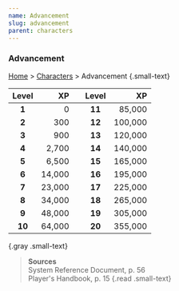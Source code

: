 ```yaml
---
name: Advancement
slug: advancement
parent: characters
---
```

### Advancement
[Home](dm-operations-center) > [Characters](character-menu) > Advancement {.small-text}

| Level   |     XP |     | Level   |      XP |
| :-----: | -----: | --- | :-----: | ------: |
|  **1**  |      0 |     | **11**  |  85,000 |
|  **2**  |    300 |     | **12**  | 100,000 |
|  **3**  |    900 |     | **13**  | 120,000 |
|  **4**  |  2,700 |     | **14**  | 140,000 |
|  **5**  |  6,500 |     | **15**  | 165,000 |
|  **6**  | 14,000 |     | **16**  | 195,000 |
|  **7**  | 23,000 |     | **17**  | 225,000 |
|  **8**  | 34,000 |     | **18**  | 265,000 |
|  **9**  | 48,000 |     | **19**  | 305,000 |
| **10**  | 64,000 |     | **20**  | 355,000 |
{.gray .small-text}

> **Sources** <br/>
> System Reference Document, p. 56<br/>
> Player's Handbook, p. 15
{.read .small-text}